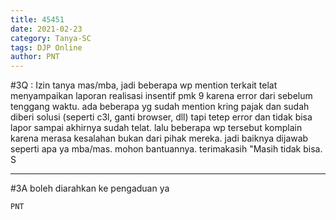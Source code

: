 ```yaml
---
title: 45451
date: 2021-02-23
category: Tanya-SC
tags: DJP Online
author: PNT
---
```


#3Q : Izin tanya mas/mba, jadi beberapa wp mention terkait telat menyampaikan laporan realisasi insentif pmk 9 karena error dari sebelum tenggang waktu. ada beberapa yg sudah mention kring pajak dan sudah diberi solusi (seperti c3l, ganti browser, dll) tapi tetep error dan tidak bisa lapor sampai akhirnya sudah telat. lalu beberapa wp tersebut komplain karena merasa kesalahan bukan dari pihak mereka. jadi baiknya dijawab seperti apa ya mba/mas. mohon bantuannya. terimakasih "Masih tidak bisa. S

---

#3A boleh diarahkan ke pengaduan ya

`PNT`

